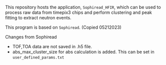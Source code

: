 

This repository hosts the application, `Sophiread_HFIR`, which can be used to process raw data from timepix3 chips and perform clustering and peak fitting to extract neutron events. 

This program is based on `Sophiread`. (Copied 05212023)

Changes from Sophiread

- TOF,TOA data are not saved in .h5 file.
- abs_max_cluster_size for abs calculation is added. This can be set in `user_defined_params.txt`
